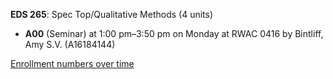 **EDS 265**: Spec Top/Qualitative Methods (4 units)

- **A00** (Seminar) at 1:00 pm–3:50 pm on Monday at RWAC 0416 by Bintliff, Amy S.V. (A16184144)

[Enrollment numbers over time](./EDS265.tsv)
